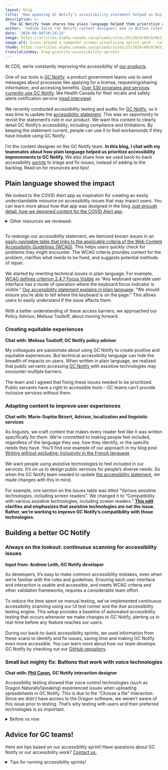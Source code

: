 ```yaml
---
layout: blog
title: 'How updating GC Notify’s accessibility statement helped us build better'
description: >-
  The GC Notify team shares how plain language helped them prioritize accessibility improvements in sprints, as well as resources and tips.
author: 'Yedida Zalik (GC Notify content designer) and Jo Button (storytelling advisor)'
date: '2024-09-04T10:24:14'
image: https://articles.alpha.canada.ca/uploads/sites/25/2024/09/GCNotifysaccessibility_Blog_Post_EN.jpg
image-alt: Icons around a computer screen visualizing sprint work - calendar, tasks, ways of working, accessibility, code, feedback, updates, and research.
thumb: https://articles.alpha.canada.ca/uploads/sites/25/2024/09/GCNotifysaccessibility_Blog_Post_EN.jpg
translationKey: blog-gcnotify-accessibility-sprints
---
```


<p>At CDS, we’re constantly improving the accessibility of <a href="https://digital.canada.ca/?utm_source=EN_blog_Notify_accessibility_statement&amp;utm_id=Notify+_accessibility_products" target="_blank" rel="noreferrer noopener">our products</a>.<br><br>One of our tools is <a href="https://notification.canada.ca/home?utm_source=EN_blog_Notify_accessibility_statement&amp;utm_id=Notify+_accessibility_home" target="_blank" rel="noreferrer noopener">GC Notify</a>: a product government teams use to send messages about processes like applying for a license, requesting/sharing information, and accessing benefits. <a href="https://notification.canada.ca/activity?utm_source=EN_blog_Notify_accessibility_statement&amp;utm_id=Notify+_accessibility_activity" target="_blank" rel="noreferrer noopener">Over 530 programs and services currently use GC Notify</a>, like Health Canada for their recalls and safety alerts notification service (<a href="https://digital.canada.ca/2022/07/05/empower-to-protect-recalls-and-safety-alerts-in-canada/" target="_blank" rel="noreferrer noopener">read interview</a>).<br><br>We recently conducted accessibility testing and audits for <a href="https://notification.canada.ca/home?utm_source=EN_blog_Notify_accessibility_statement&amp;utm_id=Notify+_accessibility_home" data-type="link" data-id="https://notification.canada.ca/home?utm_source=EN_blog_Notify_accessibility_statement&amp;utm_id=Notify+_accessibility_home">GC Notify</a>, so it was time to update the <a href="https://notification.canada.ca/accessibility?utm_source=EN_blog_Notify_accessibility_statement&amp;utm_id=Notify+_accessibility_statement" target="_blank" rel="noreferrer noopener">accessibility statement</a>. This was an opportunity to revisit the statement’s role in our product. We want this content to clearly detail GC Notify’s accessibility, including compliance and limitations. By keeping the statement current, people can use it to find workarounds if they have trouble using GC Notify.&nbsp;<br><br>I’m the content designer on the GC Notify team. <strong>In this blog, I chat with my teammates about how plain language helped us prioritize accessibility improvements to GC Notify. </strong>We also share how we used back-to-back accessibility <a href="https://www.btb.termiumplus.gc.ca/tpv2alpha/alpha-eng.html?lang=eng&amp;i=&amp;index=alt&amp;srchtxt=sprint&amp;where=%27sprint%27&amp;menudom=filtrdom&amp;domlistcchd=LGO+%5B3%5D%3BLNB+%5B1%5D%3BAEG+%5B1%5D%3BEEG+%5B1%5D%3BAEC+%5B1%5D%3BLHG+%5B1%5D%3BWAH+%5B1%5D%3BLGA+%5B1%5D%3BLGI+%5B2%5D%3BRFQ+%5B1%5D%3BLNA+%5B2%5D%3BWJ+%5B1%5D%3BWD+%5B1%5D%3BLGD+%5B1%5D%3BLHD+%5B1%5D%3BJDR+%5B1%5D%3B&amp;domnumtsll=16&amp;dom=AEC&amp;comencsrch=">sprints</a> to triage and fix issues, instead of adding to the backlog. Read on for resources and tips!<br></p>



<h2 class="wp-block-heading" id="h-plain-language-showed-the-impact"><strong>Plain language showed the impact</strong></h2>



<p>We looked to the COVID Alert app as inspiration for creating an easily understandable resource on accessibility issues that may impact users. You can learn more about how that app was designed in the blog <a href="https://digital.canada.ca/2020/11/18/just-enough-detail-how-we-designed-content-for-the-covid-alert-app/" target="_blank" rel="noreferrer noopener">Just enough detail: how we designed content for the COVID Alert app</a>.</p>



<details class="wp-block-cds-snc-accordion"><summary>Other resources we reviewed:</summary>
<ul class="wp-block-list">
<li><a href="https://www.w3.org/WAI/planning/statements/" target="_blank" rel="noreferrer noopener">Developing an Accessibility Statement</a></li>



<li><a href="https://www.w3.org/WAI/planning/statements/generator/#create" target="_blank" rel="noreferrer noopener">Generate an Accessibility Statement</a></li>



<li><a href="https://www.canada.ca/en/employment-social-development/accessibility.html" target="_blank" rel="noreferrer noopener">Accessibility at ESDC</a></li>



<li><a href="https://accessible.canada.ca/accessibility-statement" target="_blank" rel="noreferrer noopener">Accessibility Standards Canada&#8217;s accessibility statement</a></li>



<li><a href="https://www.notifications.service.gov.uk/accessibility-statement" target="_blank" rel="noreferrer noopener">GOV UK Notify Accessibility Statement</a></li>



<li><a href="https://otc-cta.gc.ca/eng/web-accessibility-statement" target="_blank" rel="noreferrer noopener">Canadian Transportation Agency accessibility statement</a></li>



<li><a href="https://www.tempertemper.net/blog/wcag-but-in-language-i-can-understand" target="_blank" rel="noreferrer noopener">WCAG, but in language I can understand</a></li>



<li><a href="https://www.tempertemper.net/blog/wcag-aaa-in-language-i-can-understand" target="_blank" rel="noreferrer noopener">WCAG AAA in language I can understand</a></li>



<li><a href="https://www.tempertemper.net/blog/wcag-2-2-in-language-i-can-understand" target="_blank" rel="noreferrer noopener">WCAG 2.2 in language I can understand</a></li>
</ul>
</details>



<p><br>To redesign our accessibility statement, we itemized known issues in an <a href="https://notification.canada.ca/accessibility#:~:text=Known%20issues%20of%20GC%20Notify%E2%80%99s%20user%20interface" target="_blank" rel="noreferrer noopener">easily navigable table that links to the applicable criteria of the Web Content Accessibility Guidelines (WCAG)</a>. This helps users quickly check for problems they might encounter. The WCAG criteria provides context for the problem, clarifies what needs to be fixed, and suggests potential methods of repair.&nbsp;<br><br>We started by rewriting technical issues in plain language. For example, <a href="https://www.w3.org/TR/WCAG21/#focus-visible" target="_blank" rel="noreferrer noopener">WCAG defines criterion 2.4.7 Focus Visible</a> as “Any keyboard operable user interface has a mode of operation where the keyboard focus indicator is visible.” <a href="https://notification.canada.ca/accessibility#h-known-issues-of-gc-notify-s-user-interface:~:text=Keyboard%20navigation,-Issue" target="_blank" rel="noreferrer noopener">Our accessibility statement explains in plain language</a>: “We should ensure you’re able to tell where the keyboard is on the page.” This allows users to easily understand if the issue affects them.<br><br>With a better understanding of these access barriers, we approached our Policy Advisor, Melissa Toutloff, about moving forward.<br></p>



<h3 class="wp-block-heading"><strong>Creating equitable experiences</strong></h3>



<p><strong>Chat with: Melissa Toutloff, GC Notify policy advisor</strong></p>



<p>My colleagues are passionate about using GC Notify to create positive and equitable experiences. But technical accessibility language can hide the breadth of impacts on users. When written in plain language, we realized that public servants accessing <a href="https://notification.canada.ca/home?utm_source=EN_blog_Notify_accessibility_statement&amp;utm_id=Notify+_accessibility_home" data-type="link" data-id="https://notification.canada.ca/home?utm_source=EN_blog_Notify_accessibility_statement&amp;utm_id=Notify+_accessibility_home">GC Notify </a>with assistive technologies may encounter multiple barriers. <br><br>The team and I agreed that fixing these issues needed to be prioritized. Public servants have a right to accessible tools – GC teams can’t provide inclusive services without them. <br></p>



<h3 class="wp-block-heading"><strong>Adapting content to improve user experiences</strong></h3>



<p><strong>Chat with: Marie-Sophie Bézert, Advisor, localization and linguistic services</strong></p>



<p>As linguists, we craft content that makes every reader feel like it was written specifically for them. We’re committed to making people feel included, regardless of the language they use, how they identify, or the specific needs they have. You’ll find one example of our approach in my blog post <a href="https://digital.canada.ca/2023/03/20/writing-without-excluding-inclusivity-in-the-french-language/" target="_blank" rel="noreferrer noopener">Writing without excluding: Inclusivity in the French language</a>.<br><br>We want people using assistive technologies to feel included in our services. It’s on us to design public services for people’s diverse needs. So when the GC Notify team needed to update <a href="https://notification.canada.ca/accessibility" target="_blank" rel="noreferrer noopener">the accessibility statement</a>, we made changes with this in mind.<br><br>For example, one section on the issues table was titled &#8220;Various assistive technologies, including screen readers&#8221;. We changed it to “Compatibility with various assistive technologies, including screen readers.” <a href="https://notification.canada.ca/accessibility#h-known-issues-of-gc-notify-s-user-interface:~:text=Compatibility%20with%20various%20assistive%20technologies%2C%20including%20screen%20readers" target="_blank" rel="noreferrer noopener"><strong>This edit</strong></a><strong> clarifies and emphasizes that assistive technologies are not the issue. Rather, we’re working to improve GC Notify’s compatibility with those technologies.</strong><br></p>



<h2 class="wp-block-heading" id="h-building-a-better-gc-notify"><strong>Building a better GC Notify</strong></h2>



<h3 class="wp-block-heading"><strong>Always on the lookout: continuous scanning for accessibility issues</strong></h3>



<p><strong>Input from: Andrew Leith, GC Notify developer</strong></p>



<p>As developers, it’s easy to make common accessibility mistakes, even when we’re familiar with the rules and guidelines. Ensuring each user interface and interaction is usable and accessible, and meets WCAG criteria and other validation frameworks, requires a considerable team effort.<br><br>To reduce the time spent on manual testing, we’ve implemented continuous accessibility scanning using our UI test runner and the Axe accessibility testing engine. This setup provides a baseline of automated accessibility testing that occurs whenever we make changes to GC Notify, alerting us in real-time before any feature reaches our users.<br><br>During our back-to-back accessibility sprints, we used information from these scans to identify and fix issues, saving time and making GC Notify even more accessible. You can learn more about how our team develops GC Notify by checking out our <a href="https://github.com/cds-snc/notification-admin" target="_blank" rel="noreferrer noopener">GitHub repository</a>.<br></p>



<h3 class="wp-block-heading"><strong>Small but mighty fix: Buttons that work with voice technologies</strong></h3>



<p><strong>Chat with: </strong><a href="https://www.linkedin.com/in/amazingphilippe/?originalSubdomain=ca" target="_blank" rel="noreferrer noopener"><strong>Phil Caron</strong></a><strong>, GC Notify interaction designer</strong></p>



<p>Accessibility testing showed that voice control technologies (such as Dragon NaturallySpeaking) experienced issues when uploading spreadsheets in GC Notify. This is due to the “Choose a file” interaction. Since we didn’t have access to the Dragon software, we weren’t aware of this issue prior to testing. That’s why testing with users and their preferred technologies is so important.</p>



<details class="wp-block-cds-snc-accordion"><summary>Before vs now</summary>
<div class="wp-block-media-text has-media-on-the-right is-stacked-on-mobile" style="grid-template-columns:auto 61%"><div class="wp-block-media-text__content">
<h4 class="wp-block-heading" id="h-before"><strong>Before</strong></h4>



<p>This feature appears as stylized text with a blue background.&nbsp;</p>



<p>Sighted users could visually identify that there’s a button. But it did not work for users navigating by voice command, because their computers did not recognize the button.</p>
</div><figure class="wp-block-media-text__media"><img loading="lazy" decoding="async" width="768" height="300" src="https://articles.alpha.canada.ca/uploads/sites/25/2024/09/Before.png" alt="Screenshot of the previous “Choose a file” feature for uploading spreadsheets in GC Notify. A blue rectangle with white text looks like a button, but isn’t a real button." class="wp-image-1999 size-full" srcset="https://articles.alpha.canada.ca/uploads/sites/25/2024/09/Before.png 768w, https://articles.alpha.canada.ca/uploads/sites/25/2024/09/Before-300x117.png 300w" sizes="auto, (max-width: 768px) 100vw, 768px" /></figure></div>



<div class="wp-block-media-text has-media-on-the-right is-stacked-on-mobile is-vertically-aligned-center" style="grid-template-columns:auto 61%"><div class="wp-block-media-text__content">
<h4 class="wp-block-heading" id="h-now"><strong>Now</strong></h4>



<p>Users navigating by sight will not notice a difference between what the screen looked like “Before” and how it appears “Now”. But now voice technologies can identify the “Choose a file” feature and it functions as a button.<br><br>Our fix supports language accessibility and bilingualism standards. The button is customizable, making it easier to iterate in the future (<a href="https://github.com/cds-snc/notification-admin/blob/main/app/templates/components/file-upload.html#L34-L57" target="_blank" rel="noreferrer noopener">check out our code</a>).</p>
</div><figure class="wp-block-media-text__media"><img loading="lazy" decoding="async" width="768" height="340" src="https://articles.alpha.canada.ca/uploads/sites/25/2024/09/After.png" alt="Screenshot of the current “Choose a file” feature for uploading spreadsheets in GC Notify. There’s a blue rectangle with white text that’s now coded as a button (but looks visually the same)." class="wp-image-1995 size-full" srcset="https://articles.alpha.canada.ca/uploads/sites/25/2024/09/After.png 768w, https://articles.alpha.canada.ca/uploads/sites/25/2024/09/After-300x133.png 300w" sizes="auto, (max-width: 768px) 100vw, 768px" /></figure></div>
</details>



<h2 class="wp-block-heading"><strong>Advice for GC teams!</strong></h2>



<p>Here are tips based on our accessibility sprint! Have questions about GC Notify or our accessibility work? <a href="https://notification.canada.ca/contact" target="_blank" rel="noreferrer noopener">Contact us.</a></p>



<details class="wp-block-cds-snc-accordion"><summary>Tips for running accessibility sprints!</summary>
<ol class="wp-block-list">
<li><strong>Design accessible products to remove friction and barriers for all users.</strong><br>It’s not just about compliance, it’s about improving experiences.<br></li>



<li><strong>Use plain language to understand human impacts</strong>.<br>Plain language makes the barriers clear, enabling their removal. This applies to accessibility statements, as well as other policy documents.<br></li>



<li><strong>Seek management’s support for on-the-job accessibility learning.</strong><br>You don’t need to be an expert to try to fix accessibility issues. Initially, the work can be uncomfortable and unfamiliar, but that’s how you’ll gain skills.<br></li>



<li><strong>Collaborate to fix issues; cross-team input makes our product better.</strong><br>We discussed trickier issues with other teams. For example, developer Peter Thiessen (<a href="https://design-system.alpha.canada.ca/" target="_blank" rel="noreferrer noopener">GC Design System</a>) held collaboration hours to brainstorm solutions based on his experience in the <a href="https://www.w3.org/WAI/about/groups/agwg/" target="_blank" rel="noreferrer noopener">WCAG working group</a>.<br></li>



<li><strong>Improve work through </strong><a href="https://digital.canada.ca/2023/12/18/how-regular-feedback-improves-service-delivery-at-ised/" target="_blank" rel="noreferrer noopener"><strong>content critique</strong></a><strong>.</strong><br>We’re grateful to all the content designers who helped improve GC Notify’s accessibility statement. Amy Morris (GC Design System) suggested the <a href="https://notification.canada.ca/accessibility#h-known-issues-of-gc-notify-s-user-interface" target="_blank" rel="noreferrer noopener">table format</a>. Anik Brazeau (<a href="https://articles.alpha.canada.ca/forms-formulaires" target="_blank" rel="noreferrer noopener">GC Forms</a>) reminded us to front-load the most relevant information so&nbsp;readers can scan for issues that affect them. For example, our statement lets readers quickly find issues that affect <a href="https://notification.canada.ca/accessibility#:~:text=WCAG%20criteria-,Firefox%20only,-When%20trying%20to" target="_blank" rel="noreferrer noopener">“Firefox only&#8221;</a>.</li>
</ol>
</details>



<p></p>

